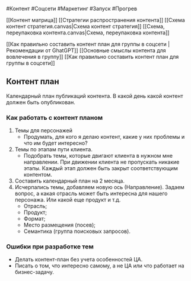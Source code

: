 #Контент #Соцсети #Маркетинг #Запуск #Прогрев 

[[Контент матрица]]
[[Стратегии распространения контента]]
[[Схема контент стратегия.canvas|Схема контент стратегия]]
[[Схема, переупаковка контента.canvas|Схема, переупаковка контента]]

[[Как правильно составить контент план для группы в соцсети | Рекомендации от GhatGPT]]
[[Основные смыслы контента для вовлечения в группу]]
[[Как правильно составить контент план для группы в соцсети]]

## Контент план
Календарный план публикаций контента.
В какой день какой контент должен быть опубликован.

### Как работать с контент планом
1. Темы для персонажей
	- Продумать, для кого я делаю контент, какие у них проблемы и что им будет интересно?
2. Темы по этапам пути клиента.
	- Подобрать темы, которые двигают клиента в нужном мне направлении. При движении клиента не пропускать никакие этапы. Каждый этап должен быть закрыт соответствующим контентом.
3. Составить календарный план на 2 месяца.
4. Исчерпались темы, добавляем новую ось (Направление). Задаем вопрос, а какая отрасль может быть интересна для нашего персонажа. Или какой еще продукт и т.д.
	- Отрасль;
	- Продукт;
	- Формат;
	- Место размещения (посев);
	- Семантика (группа поисковых запросов).

### Ошибки при разработке тем
- Делать контент-план без учета особенностей ЦА.
- Писать о том, что интересно самому, а не ЦА или что работает на бизнес-задачу.